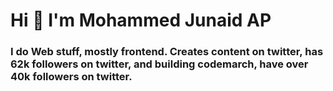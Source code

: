 <h1 align="left">Hi 👋 I'm Mohammed Junaid AP</h1>
<h3 align="left">I do Web stuff, mostly frontend. Creates content on twitter, has 62k followers on twitter, and building codemarch, have over 40k followers on twitter.</h3>
<!-- <img align="right" alt="Coding" width="400" src="https://cdn.dribbble.com/users/1162077/screenshots/3848914/programmer.gif">
 -->
